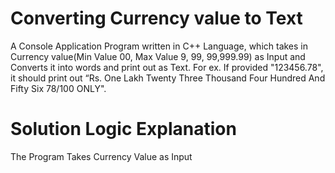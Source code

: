 # Converting Currency value to Text
A Console Application Program written in C++ Language, which takes in Currency value(Min Value 00, Max Value 9, 99, 99,999.99) as Input and Converts it into words and print out as Text. For ex. If provided "123456.78", it should print out “Rs. One Lakh Twenty Three Thousand Four Hundred And Fifty Six 78/100 ONLY".
# Solution Logic Explanation
The Program Takes Currency Value as Input 
